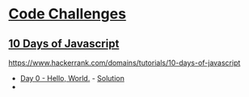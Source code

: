 # [Code Challenges](/readme.md)

## [10 Days of Javascript](/10-days-of-javascript/readme.md)

https://www.hackerrank.com/domains/tutorials/10-days-of-javascript

- [Day 0 - Hello, World.](https://www.hackerrank.com/challenges/js10-hello-world/problem) - [Solution](Day0HelloWorld.js)
- 